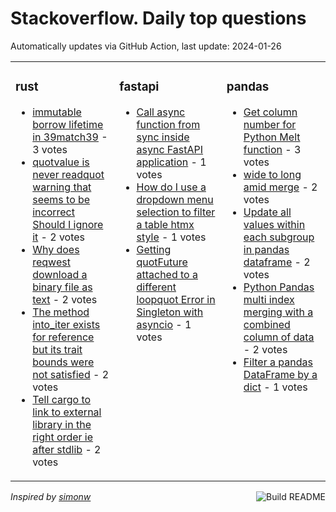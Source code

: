 # Stackoverflow. Daily top questions 

Automatically updates via GitHub Action, last update: <!-- date starts -->2024-01-26<!-- date ends -->


<table><tr><td valign="top" width="33%">

### rust
<!-- rust starts -->
* [immutable borrow lifetime in 39match39](https://stackoverflow.com/questions/77878534/immutable-borrow-lifetime-in-match) - 3 votes
* [quotvalue is never readquot warning that seems to be incorrect Should I ignore it](https://stackoverflow.com/questions/77878078/value-is-never-read-warning-that-seems-to-be-incorrect-should-i-ignore-it) - 2 votes
* [Why does reqwest download a binary file as text](https://stackoverflow.com/questions/77877392/why-does-reqwest-download-a-binary-file-as-text) - 2 votes
* [The method into_iter exists for reference but its trait bounds were not satisfied](https://stackoverflow.com/questions/77882178/the-method-into-iter-exists-for-reference-but-its-trait-bounds-were-not-satisf) - 2 votes
* [Tell cargo to link to external library in the right order ie after stdlib](https://stackoverflow.com/questions/77881329/tell-cargo-to-link-to-external-library-in-the-right-order-i-e-after-stdlib) - 2 votes
<!-- rust ends -->
</td><td valign="top" width="34%">


### fastapi
<!-- fastapi starts -->
* [Call async function from sync inside async FastAPI application](https://stackoverflow.com/questions/77886724/call-async-function-from-sync-inside-async-fastapi-application) - 1 votes
* [How do I use a dropdown menu selection to filter a table htmx style](https://stackoverflow.com/questions/77881735/how-do-i-use-a-dropdown-menu-selection-to-filter-a-table-htmx-style) - 1 votes
* [Getting quotFuture attached to a different loopquot Error in Singleton with asyncio](https://stackoverflow.com/questions/77880310/getting-future-attached-to-a-different-loop-error-in-singleton-with-asyncio) - 1 votes
<!-- fastapi ends -->
</td><td valign="top" width="34%">


### pandas
<!-- pandas starts -->
* [Get column number for Python Melt function](https://stackoverflow.com/questions/77883215/get-column-number-for-python-melt-function) - 3 votes
* [wide to long amid merge](https://stackoverflow.com/questions/77888782/wide-to-long-amid-merge) - 2 votes
* [Update all values within each subgroup in pandas dataframe](https://stackoverflow.com/questions/77882709/update-all-values-within-each-subgroup-in-pandas-dataframe) - 2 votes
* [Python Pandas multi index merging with a combined column of data](https://stackoverflow.com/questions/77880673/python-pandas-multi-index-merging-with-a-combined-column-of-data) - 2 votes
* [Filter a pandas DataFrame by a dict](https://stackoverflow.com/questions/77883624/filter-a-pandas-dataframe-by-a-dict) - 1 votes
<!-- pandas ends -->
</td></tr></table>

<a href="https://github.com/hp0404/hp0404/actions"><img src="https://github.com/hp0404/hp0404/workflows/Build%20README/badge.svg" align="right" alt="Build README"></a> <p>*Inspired by  [simonw](https://github.com/simonw/simonw)*</p>
